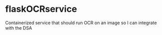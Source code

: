 # flaskOCRservice
Containerized service that should run OCR on an image so I can integrate with the DSA
